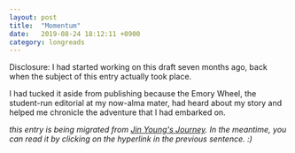 ```yaml
---
layout: post
title:  "Momentum"
date:   2019-08-24 18:12:11 +0900
category: longreads
---
```


Disclosure: I had started working on this draft seven months ago, back when the subject of this entry actually took place.

I had tucked it aside from publishing because the Emory Wheel, the student-run editorial at my now-alma mater, had heard about my story and helped me chronicle the adventure that I had embarked on.

*this entry is being migrated from [Jin Young's Journey](https://jinyoungsjourney.wordpress.com/2019/08/24/momentum/). In the meantime, you can read it by clicking on the hyperlink in the previous sentence. :)*
